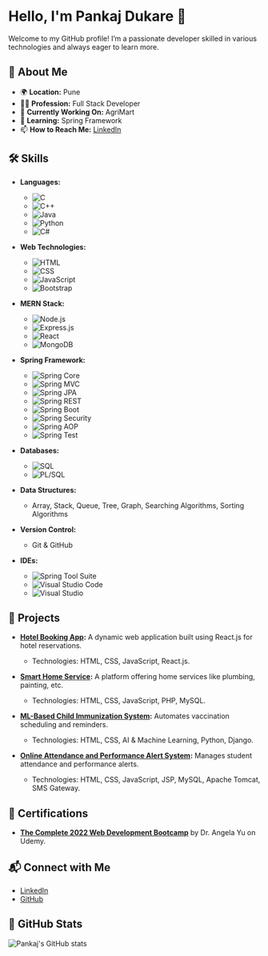 # Hello, I'm Pankaj Dukare 👋

Welcome to my GitHub profile! I’m a passionate developer skilled in various technologies and always eager to learn more.

## 🌟 About Me
- 🌍 **Location:** Pune
- 🧑‍💻 **Profession:** Full Stack Developer
- 🔭 **Currently Working On:** AgriMart
- 🌱 **Learning:** Spring Framework
- 📫 **How to Reach Me:** [LinkedIn](https://www.linkedin.com/in/pankaj-dukare-10a408206/)

## 🛠 Skills

- **Languages:**
  - ![C](https://img.shields.io/badge/-C-000000?style=flat&logo=c&logoColor=white)
  - ![C++](https://img.shields.io/badge/-C++-00599C?style=flat&logo=c%2B%2B&logoColor=white)
  - ![Java](https://img.shields.io/badge/-Java-007396?style=flat&logo=java&logoColor=white)
  - ![Python](https://img.shields.io/badge/-Python-3776AB?style=flat&logo=python&logoColor=white)
  - ![C#](https://img.shields.io/badge/-C%23-239120?style=flat&logo=c-sharp&logoColor=white)

- **Web Technologies:**
  - ![HTML](https://img.shields.io/badge/-HTML-E34F26?style=flat&logo=html5&logoColor=white)
  - ![CSS](https://img.shields.io/badge/-CSS-1572B6?style=flat&logo=css3&logoColor=white)
  - ![JavaScript](https://img.shields.io/badge/-JavaScript-F7DF1E?style=flat&logo=javascript&logoColor=black)
  - ![Bootstrap](https://img.shields.io/badge/-Bootstrap-563D7C?style=flat&logo=bootstrap&logoColor=white)

- **MERN Stack:**
  - ![Node.js](https://img.shields.io/badge/-Node.js-339933?style=flat&logo=node.js&logoColor=white)
  - ![Express.js](https://img.shields.io/badge/-Express.js-000000?style=flat&logo=express&logoColor=white)
  - ![React](https://img.shields.io/badge/-React-61DAFB?style=flat&logo=react&logoColor=black)
  - ![MongoDB](https://img.shields.io/badge/-MongoDB-47A248?style=flat&logo=mongodb&logoColor=white)

- **Spring Framework:**
  - ![Spring Core](https://img.shields.io/badge/-Spring%20Core-6DB33F?style=flat&logo=spring&logoColor=white)
  - ![Spring MVC](https://img.shields.io/badge/-Spring%20MVC-6DB33F?style=flat&logo=spring&logoColor=white)
  - ![Spring JPA](https://img.shields.io/badge/-Spring%20JPA-6DB33F?style=flat&logo=spring&logoColor=white)
  - ![Spring REST](https://img.shields.io/badge/-Spring%20REST-6DB33F?style=flat&logo=spring&logoColor=white)
  - ![Spring Boot](https://img.shields.io/badge/-Spring%20Boot-6DB33F?style=flat&logo=spring&logoColor=white)
  - ![Spring Security](https://img.shields.io/badge/-Spring%20Security-6DB33F?style=flat&logo=spring&logoColor=white)
  - ![Spring AOP](https://img.shields.io/badge/-Spring%20AOP-6DB33F?style=flat&logo=spring&logoColor=white)
  - ![Spring Test](https://img.shields.io/badge/-Spring%20Test-6DB33F?style=flat&logo=spring&logoColor=white)

- **Databases:**
  - ![SQL](https://img.shields.io/badge/-SQL-003B57?style=flat&logo=database&logoColor=white)
  - ![PL/SQL](https://img.shields.io/badge/-PL/SQL-F80000?style=flat&logo=oracle&logoColor=white)

- **Data Structures:**
  - Array, Stack, Queue, Tree, Graph, Searching Algorithms, Sorting Algorithms

- **Version Control:**
  - Git & GitHub

- **IDEs:**
  - ![Spring Tool Suite](https://img.shields.io/badge/-STS-6DB33F?style=flat&logo=spring&logoColor=white)
  - ![Visual Studio Code](https://img.shields.io/badge/-VS%20Code-007ACC?style=flat&logo=visual-studio-code&logoColor=white)
  - ![Visual Studio](https://img.shields.io/badge/-VS%20Community-5C2D91?style=flat&logo=visual-studio&logoColor=white)

## 💼 Projects

- **[Hotel Booking App](#):** A dynamic web application built using React.js for hotel reservations.
  - Technologies: HTML, CSS, JavaScript, React.js.

- **[Smart Home Service](#):** A platform offering home services like plumbing, painting, etc.
  - Technologies: HTML, CSS, JavaScript, PHP, MySQL.

- **[ML-Based Child Immunization System](#):** Automates vaccination scheduling and reminders.
  - Technologies: HTML, CSS, AI & Machine Learning, Python, Django.

- **[Online Attendance and Performance Alert System](#):** Manages student attendance and performance alerts.
  - Technologies: HTML, CSS, JavaScript, JSP, MySQL, Apache Tomcat, SMS Gateway.

## 📜 Certifications

- **[The Complete 2022 Web Development Bootcamp](https://www.udemy.com/certificate/UC-5e454758-d127-4f6a-8793-86f65476c3cb/)** by Dr. Angela Yu on Udemy.

## 📬 Connect with Me

- [LinkedIn](https://www.linkedin.com/in/pankaj-dukare-10a408206/)
- [GitHub](https://github.com/pankajdukare73)

## 🌟 GitHub Stats

![Pankaj's GitHub stats](https://github-readme-stats.vercel.app/api?username=pankajdukare73&show_icons=true&hide_title=true&hide=prs&count_private=true&hide_border=true&theme=radical)
